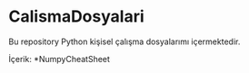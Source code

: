 # CalismaDosyalari
 
Bu repository Python kişisel çalışma dosyalarımı içermektedir.

İçerik: 
*NumpyCheatSheet
